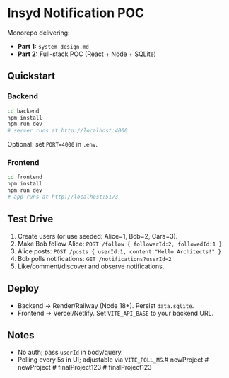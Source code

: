 # Insyd Notification POC

Monorepo delivering:
- **Part 1:** `system_design.md`
- **Part 2:** Full-stack POC (React + Node + SQLite)

## Quickstart

### Backend
```bash
cd backend
npm install
npm run dev
# server runs at http://localhost:4000
```
Optional: set `PORT=4000` in `.env`.

### Frontend
```bash
cd frontend
npm install
npm run dev
# app runs at http://localhost:5173
```

## Test Drive
1. Create users (or use seeded: Alice=1, Bob=2, Cara=3).
2. Make Bob follow Alice: `POST /follow { followerId:2, followedId:1 }`
3. Alice posts: `POST /posts { userId:1, content:"Hello Architects!" }`
4. Bob polls notifications: `GET /notifications?userId=2`
5. Like/comment/discover and observe notifications.

## Deploy
- Backend → Render/Railway (Node 18+). Persist `data.sqlite`.
- Frontend → Vercel/Netlify. Set `VITE_API_BASE` to your backend URL.

## Notes
- No auth; pass `userId` in body/query.
- Polling every 5s in UI; adjustable via `VITE_POLL_MS`.#   n e w P r o j e c t  
 #   n e w P r o j e c t  
 #   f i n a l P r o j e c t 1 2 3  
 #   f i n a l P r o j e c t 1 2 3  
 